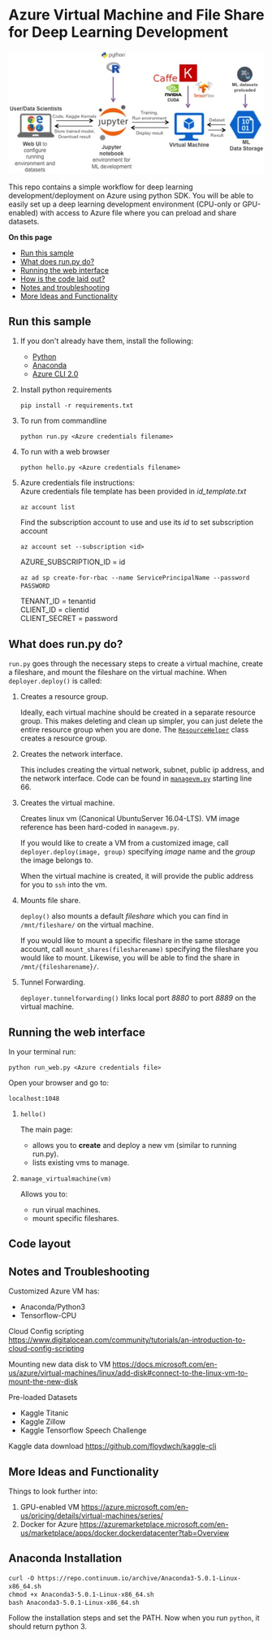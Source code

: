 # Azure Virtual Machine and File Share for Deep Learning Development
![alt text](https://github.com/amarisch/deep-learning-workflow-with-web/blob/master/images/azure-deep-learning-project-framework.jpg)

This repo contains a simple workflow for deep learning development/deployment on Azure using python SDK. You will be able to easily set up a deep learning development environment (CPU-only or GPU-enabled) with access to Azure file where you can preload and share datasets.

**On this page**

- [Run this sample](#run)
- [What does run.py do?](#example)
- [Running the web interface](#run_web)
- [How is the code laid out?](#code)
- [Notes and troubleshooting](#troubleshooting)
- [More Ideas and Functionality](#ideas)

<a id="run"></a>

## Run this sample

1.  If you don't already have them, install the following:

    - [Python](https://www.python.org/downloads/)
    - [Anaconda](#anaconda)
    - [Azure CLI 2.0](https://docs.microsoft.com/en-us/cli/azure/install-azure-cli?view=azure-cli-latest)
    
1.  Install python requirements
    ```
    pip install -r requirements.txt
    ```
1. To run from commandline
    ```
    python run.py <Azure credentials filename>
    ```
1. To run with a web browser
    ```
    python hello.py <Azure credentials filename>
    ```
1. Azure credentials file instructions:  
    Azure credentials file template has been provided in *id_template.txt*
    ```
    az account list
    ```
    Find the subscription account to use and use its _id_ to set subscription account  
    ```
    az account set --subscription <id>
    ```
    AZURE_SUBSCRIPTION_ID = id  
    ```
    az ad sp create-for-rbac --name ServicePrincipalName --password PASSWORD
    ```
    TENANT_ID = tenantid  
    CLIENT_ID = clientid  
    CLIENT_SECRET = password  

<a id="example"></a>
## What does run.py do?
`run.py` goes through the necessary steps to create a virtual machine, create a fileshare, and mount the fileshare on the virtual machine. When `deployer.deploy()` is called:

1. Creates a resource group.

   Ideally, each virtual machine should be created in a separate resource group. This makes deleting and clean up simpler, you can just delete the entire resource group when you are done. The [`ResourceHelper`](helpers/resource_helper.py) class creates a resource group.

1. Creates the network interface.

   This includes creating the virtual network, subnet, public ip address, and the network interface. Code can be found in [`managevm.py`](managevm.py) starting line 66.
   
1. Creates the virtual machine.

   Creates linux vm (Canonical UbuntuServer 16.04-LTS). VM image reference has been hard-coded in `managevm.py`.  
   
   If you would like to create a VM from a customized image, call `deployer.deploy(image, group)` specifying *image* name and the *group* the image belongs to.
   
   When the virtual machine is created, it will provide the public address for you to `ssh` into the vm.

1. Mounts file share.
  
   `deploy()` also mounts a default *fileshare* which you can find in `/mnt/fileshare/` on the virtual machine.  
   
   If you would like to mount a specific fileshare in the same storage account, call `mount_shares(filesharename)` specifying the fileshare you would like to mount. Likewise, you will be able to find the share in `/mnt/{filesharename}/`.

1. Tunnel Forwarding.

   `deployer.tunnelforwarding()` links local port *8880* to port *8889* on the virtual machine.

<a id="run_web"></a>
## Running the web interface

In your terminal run:
```
python run_web.py <Azure credentials file>
```
Open your browser and go to:
```
localhost:1048
```
1. `hello()`

   The main page:   
     * allows you to **create** and deploy a new vm (similar to running run.py).
     * lists existing vms to manage.
     
1. `manage_virtualmachine(vm)`

    Allows you to:
      * run virual machines.
      * mount specific fileshares.

<a id="code"></a>
## Code layout


<a id="troubleshooting"></a>
## Notes and Troubleshooting

Customized Azure VM has:
- Anaconda/Python3
- Tensorflow-CPU

Cloud Config scripting
https://www.digitalocean.com/community/tutorials/an-introduction-to-cloud-config-scripting

Mounting new data disk to VM
https://docs.microsoft.com/en-us/azure/virtual-machines/linux/add-disk#connect-to-the-linux-vm-to-mount-the-new-disk

Pre-loaded Datasets
- Kaggle Titanic
- Kaggle Zillow
- Kaggle Tensorflow Speech Challenge

Kaggle data download
https://github.com/floydwch/kaggle-cli


<a id="ideas"></a>
## More Ideas and Functionality
Things to look further into:
1. GPU-enabled VM
https://azure.microsoft.com/en-us/pricing/details/virtual-machines/series/
2. Docker for Azure
https://azuremarketplace.microsoft.com/en-us/marketplace/apps/docker.dockerdatacenter?tab=Overview

<a id="anaconda"></a>
## Anaconda Installation
```
curl -O https://repo.continuum.io/archive/Anaconda3-5.0.1-Linux-x86_64.sh
chmod +x Anaconda3-5.0.1-Linux-x86_64.sh
bash Anaconda3-5.0.1-Linux-x86_64.sh
```
Follow the installation steps and set the PATH. Now when you run `python`, it should return python 3.
